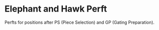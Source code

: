 # Elephant and Hawk Perft

Perfts for positions after PS (Piece Selection) and GP (Gating Preparation).
